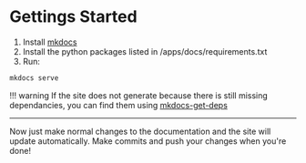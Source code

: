 # Gettings Started

1. Install [mkdocs](https://www.mkdocs.org/user-guide/installation/)
1. Install the python packages listed in /apps/docs/requirements.txt
1. Run:

```bash
mkdocs serve
```

!!! warning
    If the site does not generate because there is still missing dependancies, you can find them using [mkdocs-get-deps](https://github.com/mkdocs/get-deps)

---

Now just make normal changes to the documentation and the site will update automatically. Make commits and push your changes when you're done!

